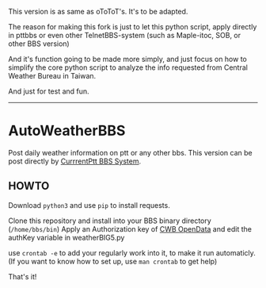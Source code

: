 This version is as same as oToToT's. It's to be adapted.

The reason for making this fork is just to let this python script,
apply directly in pttbbs or even other TelnetBBS-system (such as Maple-itoc, SOB, or other BBS version)

And it's function going to be made more simply, 
and just focus on how to simplify the core python script to analyze the info requested from Central Weather Bureau in Taiwan.

And just for test and fun.

***

# AutoWeatherBBS

Post daily weather information on ptt or any other bbs.
This version can be post directly by [CurrrentPtt BBS System](https://github.com/ptt/pttbbs).

## HOWTO

Download `python3` and use `pip` to install requests.

Clone this repository and install into your BBS binary directory (`/home/bbs/bin`)
Apply an Authorization key of [CWB OpenData](http://opendata.cwb.gov.tw/) and edit the authKey variable in weatherBIG5.py

use `crontab -e` to add your regularly work into it, to make it run automaticly.
(If you want to know how to set up, use `man crontab` to get help)

That's it!
